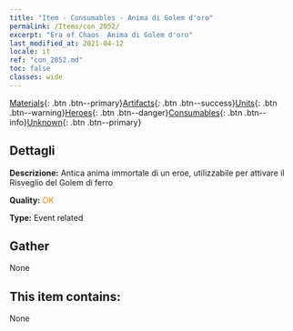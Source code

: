 ```yaml
---
title: "Item - Consumables - Anima di Golem d'oro"
permalink: /Items/con_2052/
excerpt: "Era of Chaos  Anima di Golem d'oro"
last_modified_at: 2021-04-12
locale: it
ref: "con_2052.md"
toc: false
classes: wide
---
```

 [Materials](/it/Items/){: .btn .btn--primary}[Artifacts](/it/Items/Artifacts/){: .btn .btn--success}[Units](/it/Items/Units/){: .btn .btn--warning}[Heroes](/it/Items/Heroes/){: .btn .btn--danger}[Consumables](/it/Items/Consumables/){: .btn .btn--info}[Unknown](/it/Items/Unknown/){: .btn .btn--primary}

## Dettagli
 **Descrizione:** Antica anima immortale di un eroe, utilizzabile per attivare il Risveglio del Golem di ferro

 **Quality:** <span style="color: #FF8C00">OK</span>

 **Type:** Event related

## Gather

  None

## This item contains:

  None

